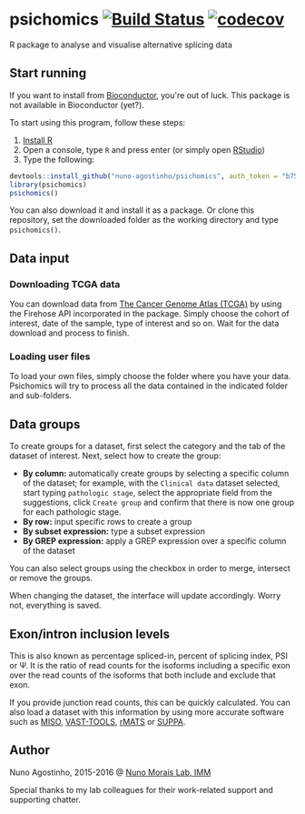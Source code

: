 # psichomics [![Build Status](https://travis-ci.com/nuno-agostinho/psichomics.svg?token=WnQvrH4wCa4UkqjJquSq&branch=master)](https://travis-ci.com/nuno-agostinho/psichomics) [![codecov](https://codecov.io/gh/nuno-agostinho/psichomics/branch/master/graph/badge.svg?token=huZOun5jSD&branch=master)](https://codecov.io/gh/nuno-agostinho/psichomics)
R package to analyse and visualise alternative splicing data

## Start running
If you want to install from [Bioconductor](https://www.bioconductor.org), you're out of luck. This package is not 
available in Bioconductor (yet?).

To start using this program, follow these steps:

1. [Install R](https://www.r-project.org/)
2. Open a console, type `R` and press enter (or simply open [RStudio](https://www.rstudio.com/products/rstudio))
3. Type the following:
```r
devtools::install_github("nuno-agostinho/psichomics", auth_token = "b752621b2059cd64ac21d5f7e8418821feb81b81", ref="package")
library(psichomics)
psichomics()
```

You can also download it and install it as a package. Or clone this repository, set the downloaded folder as the working
directory and type `psichomics()`.

## Data input
### Downloading TCGA data
You can download data from [The Cancer Genome Atlas (TCGA)](https://tcga-data.nci.nih.gov) by using the Firehose API incorporated in the package. Simply
choose the cohort of interest, date of the sample, type of interest and so on. Wait for the data download and process to
finish.

### Loading user files
To load your own files, simply choose the folder where you have your data. Psichomics will try to process all the data
contained in the indicated folder and sub-folders.

## Data groups
To create groups for a dataset, first select the category and the tab of the dataset of interest. Next, select how to
create the group:

- **By column:** automatically create groups by selecting a specific column of the dataset; for example, with the `Clinical data`
dataset selected, start typing `pathologic stage`, select the appropriate field from the suggestions, click `Create group` and 
confirm that there is now  one group for each pathologic stage.
- **By row:** input specific rows to create a group
- **By subset expression:** type a subset expression
- **By GREP expression:** apply a GREP expression over a specific column of the dataset

You can also select groups using the checkbox in order to merge, intersect or remove the groups.

When changing the dataset, the interface will update accordingly. Worry not, everything is saved.

## Exon/intron inclusion levels
This is also known as percentage spliced-in, percent of splicing index, PSI or Ψ. It is the ratio of read counts for
the isoforms including a specific exon over the read counts of the isoforms that both include and exclude that exon.

If you provide junction read counts, this can be quickly calculated. You can also load a dataset with this information by
using more accurate software such as [MISO](http://genes.mit.edu/burgelab/miso), [VAST-TOOLS](https://github.com/vastgroup/vast-tools),
[rMATS](http://rnaseq-mats.sourceforge.net) or [SUPPA](https://bitbucket.org/regulatorygenomicsupf/suppa).

## Author
Nuno Agostinho, 2015-2016 @ <a href="http://imm.medicina.ulisboa.pt/group/compbio/" target="_blank">Nuno Morais Lab, IMM</a>

Special thanks to my lab colleagues for their work-related support and supporting chatter.
